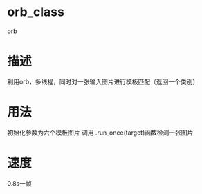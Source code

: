 # orb_class
orb

# 描述
利用orb，多线程，同时对一张输入图片进行模板匹配（返回一个类别）

# 用法
初始化参数为六个模板图片
调用 .run_once(target)函数检测一张图片
# 速度
0.8s一帧

